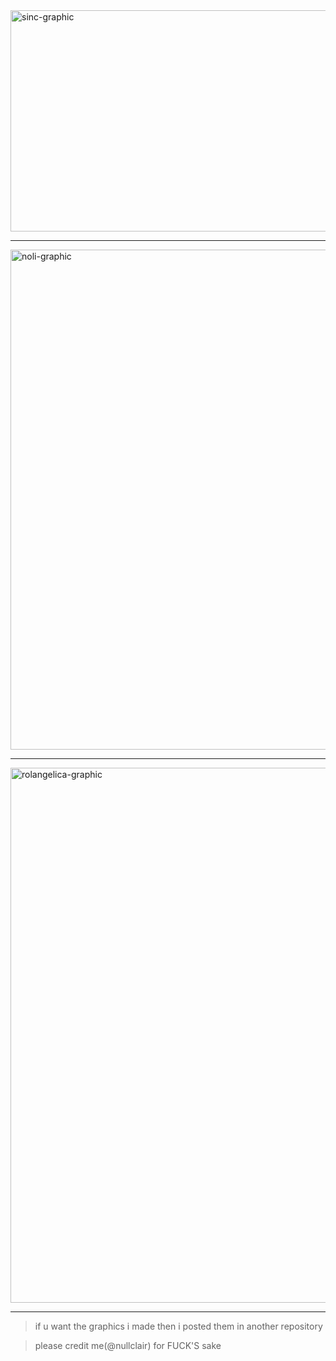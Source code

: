 <img width="994" height="354" alt="sinc-graphic" src="https://github.com/user-attachments/assets/00724e76-c022-4e72-af0b-7d4df6878a68" />

---
<img width="1180" height="800" alt="noli-graphic" src="https://github.com/user-attachments/assets/7bc46c33-ad68-40d0-98fd-82e9a8c83bfb" />

---
<img width="1177" height="856" alt="rolangelica-graphic" src="https://github.com/user-attachments/assets/2d16be92-48ca-4880-82bb-941e0dca9a57" />

---
>if u want the graphics i made then i posted them in another repository

>please credit me(@nullclair) for FUCK'S sake

